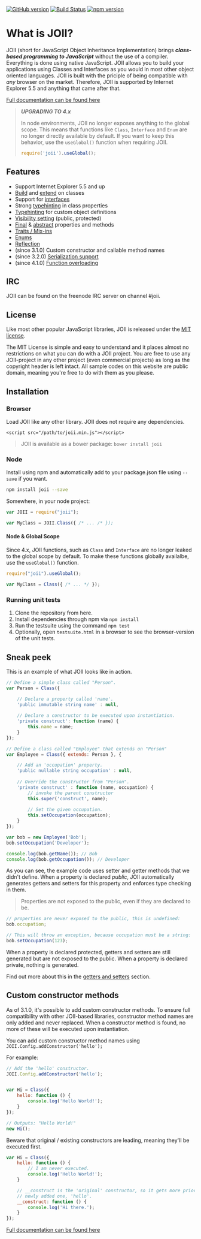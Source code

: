 [![GitHub version](https://badge.fury.io/gh/haroldiedema%2Fjoii.svg)](https://badge.fury.io/gh/haroldiedema%2Fjoii) [![Build Status](https://scrutinizer-ci.com/g/haroldiedema/joii/badges/build.png?b=master)](https://scrutinizer-ci.com/g/haroldiedema/joii/build-status/master) [![npm version](https://badge.fury.io/js/joii.svg)](https://badge.fury.io/js/joii) 

# What is JOII?

JOII (short for JavaScript Object Inheritance Implementation) brings ***class-
based programming to JavaScript*** without the use of a compiler. Everything
is done using native JavaScript. JOII allows you to build your applications 
using Classes and Interfaces as you would in most other object oriented 
languages. JOII is built with the priciple of being compatible with _any_ 
browser on the market. Therefore, JOII is supported by Internet Explorer
5.5 and anything that came after that.

[Full documentation can be found here](https://joii.harold.info/)

> ***UPGRADING TO 4.x***
>
> In node environments, JOII no longer exposes anything to the
> global scope. This means that functions like `Class`, `Interface` and `Enum` are no longer
> directly available by default. If you want to keep this behavior, use the `useGlobal()`
> function when requiring JOII.
> ```javascript
> require('joii').useGlobal();
> ```


## Features

 * Support Internet Explorer 5.5 and up
 * [Build](https://joii.harold.info/class/introduction) and [extend](https://joii.harold.info/class/inheritance) on classes
 * Support for [interfaces](https://joii.harold.info/interface/introduction)
 * Strong [typehinting](https://joii.harold.info/meta/types) in class properties
 * [Typehinting](https://joii.harold.info/meta/types) for custom object definitions
 * [Visibility setting](https://joii.harold.info/meta/visibility) (public, protected)
 * [Final](https://joii.harold.info/meta/final) & [abstract](https://joii.harold.info/meta/abstract) properties and methods
 * [Traits / Mix-ins](https://joii.harold.info/class/traits)
 * [Enums](https://joii.harold.info/enum/introduction)
 * [Reflection](https://joii.harold.info/reflection/introduction)
 * (since 3.1.0) Custom constructor and callable method names
 * (since 3.2.0) [Serialization support](https://joii.harold.info/class/serialization)
 * (since 4.1.0) [Function overloading](https://joii.harold.info/meta/overloads)

## IRC

JOII can be found on the freenode IRC server on channel #joii.


## License

Like most other popular JavaScript libraries, JOII is released under the [MIT license](https://en.wikipedia.org/wiki/MIT_License).

The MIT License is simple and easy to understand and it places almost no restrictions on what you can do with a JOII project.
You are free to use any JOII-project in any other project (even commercial projects) as long as the copyright header is left intact.
All sample codes on this website are public domain, meaning you're free to do with them as you please.

## Installation

### Browser

Load JOII like any other library. JOII does not require any dependencies.
```markup
<script src="/path/to/joii.min.js"></script>
```
> JOII is available as a bower package: `bower install joii`

### Node

Install using npm and automatically add to your package.json file using `--save` if you want.
```sh
npm install joii --save
```
Somewhere, in your node project:
```javascript
var JOII = require("joii");

var MyClass = JOII.Class({ /* ... /* });
```

#### Node & Global Scope
Since 4.x, JOII functions, such as `Class` and `Interface` are no longer leaked to the global
scope by default. To make these functions globally availalbe, use the `useGlobal()` function.
```javascript
require("joii").useGlobal();

var MyClass = Class({ /* ... */ });
```

### Running unit tests

1. Clone the repository from here.
2. Install dependencies through npm via `npm install`
3. Run the testsuite using the command `npm test`
4. Optionally, open `testsuite.html` in a browser to see the browser-version of the unit tests.


## Sneak peek

This is an example of what JOII looks like in action.

```javascript
// Define a simple class called "Person".
var Person = Class({

    // Declare a property called 'name'.
    'public immutable string name' : null,
    
    // Declare a constructor to be executed upon instantiation.
    'private construct': function (name) {
        this.name = name;
    }
});

// Define a class called "Employee" that extends on "Person"
var Employee = Class({ extends: Person }, {

    // Add an 'occupation' property.
    'public nullable string occupation' : null,
    
    // Override the constructor from "Person".
    'private construct' : function (name, occupation) {
        // invoke the parent constructor
        this.super('construct', name);
        
        // Set the given occupation.
        this.setOccupation(occupation);
    }
});

var bob = new Employee('Bob');
bob.setOccupation('Developer');

console.log(bob.getName()); // Bob
console.log(bob.getOccupation()); // Developer
```

As you can see, the example code uses setter and getter methods that we didn't
define. When a property is declared *public*, JOII automatically generates
getters and setters for this property and enforces type checking in them. 

> Properties are not exposed to the public, even if they are declared to be.

```javascript
// properties are never exposed to the public, this is undefined:
bob.occupation;

// This will throw an exception, because occupation must be a string:
bob.setOccupation(123);
```

When a property is declared protected, getters and setters are still generated
but are not exposed to the public. When a property is declared private, nothing
is generated.

Find out more about this in the [getters and setters](https://joii.harold.info/class/getters-and-setters)
section.

## Custom constructor methods

As of 3.1.0, it's possible to add custom constructor methods. To ensure full
compatibility with other JOII-based libraries, constructor method names are
only added and never replaced. When a constructor method is found, no more of
these will be executed upon instantiation.

You can add custom constructor method names using `JOII.Config.addConstructor('hello');`

For example:

```javascript
// Add the 'hello' constructor.
JOII.Config.addConstructor('hello');


var Hi = Class({
    hello: function () {
        console.log('Hello World!');
    }
});

// Outputs: "Hello World!"
new Hi();
```

Beware that original / existing constructors are leading, meaning they'll be
executed first.

```javascript
var Hi = Class({
    hello: function () {
        // I am never executed.
        console.log('Hello World!');
    }

    // __construct is the 'original' constructor, so it gets more priority over the
    // newly added one, 'hello'.
    __construct: function () {
        console.log('Hi there.');
    }
});
```

[Full documentation can be found here](https://joii.harold.info/)

